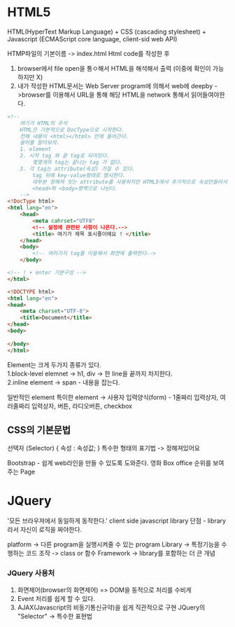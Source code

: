 # HTML5
HTML(HyperText Markup Language)
+
CSS (cascading stylesheet)
+
Javascript (ECMAScript core language, client-sid web API)

HTMP파일의 기본이름 -> index.html
Html code를 작성한 후
1. browser에서 file open을 통ㅇ해서 HTML을 해석해서 출력
(이중에 확인이 가능 하지만 X)
2. 내가 작성한 HTML문서는
Web Server program에 의해서 web에 deepby
->browser를 이용해서 URL을 통해 해당 HTML을 network 통해서 읽어들여야한다.
```HTML
<!-- 
    여기가 HTML의 주석
    HTML은 기본적으로 DocType으로 시작한다.
    전체 내용이 <html></html> 안에 들어간다.
    용어를 알아보자.
    1. element
    2. 시작 tag 와 끝 tag로 되어있다.
        몇몇개의 tag는 끝나는 tag 가 없다.
    3. 각 tag는 attribute(속성) 가질 수 있다.
        tag 뒤에 key-value형태로 명시한다.
        대부분 정해져 잇는 attribute를 사용하지만 HTML5에서 추가적으로 속성만들어서 쓸 수 있다.
        <head>와 <body>영역으로 나뉜다.
    -->
<!DocType html>
<html lang="en">
    <head>
        <meta cahrset="UTF8"
        <!-- 설정에 관련된 사항이 나온다.-->
        <title> 여기가 제목 표시줄이에요 ! </title>
    </head>
    <body>
        <!-- 여러가지 tag를 이용해서 화면에 출력한다-->
    </body>

<!-- ! + enter 기본구성 -->
</html>

<!DOCTYPE html>
<html lang="en">
<head>
    <meta charset="UTF-8">
    <title>Document</title>
</head>
<body>
    
</body>
</html>
```
Element는 크게 두가지 종류가 있다.   
1.block-level elemnet -> h1, div -> 한 line을 끝까지 차지한다.   
2.inline element -> span - 내용을 잡는다. 

일반적인 element
특이한 element -> 사용자 입력양식(form) - 1줄짜리 입력상자, 여러줄짜리 입력상자, 버튼, 라디오버튼, checkbox

## CSS의 기본문법

선택자 (Selector) { 속성 : 속성값; }
특수한 형태의 표기법 -> 정해져있어요

Bootstrap - 쉽게 web라인을 만들 수 있도록 도와준다.
영화 Box office 순위를 보여주는 Page

# JQuery
'모든 브라우져에서 동일하게 동작한다.'
client side javascript library
단점 - library라서 자신이 로직을 짜야한다.

platform -> 다른 program을 실행시켜줄 수 있는 program
Library -> 특정기능을 수행하는 코드 조작 -> class or 함수
Framework -> library를 포함하는 더 큰 개념

### JQuery 사용처
1. 화면제어(browser의 화면제어) => DOM을 동적으로 처리를 수비게
2. Event 처리를 쉽게 할 수 있다.
3. AJAX(Javascript의 비동기통신규약)을 쉽게 직관적으로 구현
JQuery의 "Selector" -> 특수한 표현법